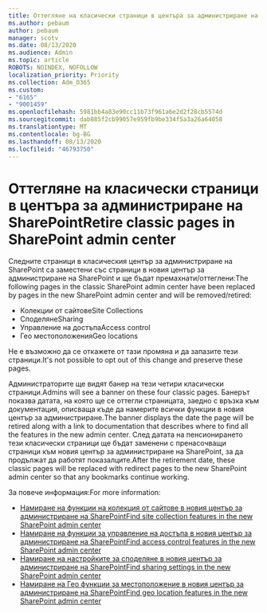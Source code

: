 ```yaml
---
title: Оттегляне на класически страници в центъра за администриране на SharePoint
ms.author: pebaum
author: pebaum
manager: scotv
ms.date: 08/13/2020
ms.audience: Admin
ms.topic: article
ROBOTS: NOINDEX, NOFOLLOW
localization_priority: Priority
ms.collection: Adm_O365
ms.custom:
- "6165"
- "9001459"
ms.openlocfilehash: 5981bb4a83e90cc11b73f961a6e2d2f28cb5574d
ms.sourcegitcommit: dab885f2cb99057e959fb9be334f5a3a26a64058
ms.translationtype: MT
ms.contentlocale: bg-BG
ms.lasthandoff: 08/13/2020
ms.locfileid: "46793750"
---
```

# <a name="retire-classic-pages-in-sharepoint-admin-center"></a><span data-ttu-id="7bf29-102">Оттегляне на класически страници в центъра за администриране на SharePoint</span><span class="sxs-lookup"><span data-stu-id="7bf29-102">Retire classic pages in SharePoint admin center</span></span>

<span data-ttu-id="7bf29-103">Следните страници в класическия център за администриране на SharePoint са заместени със страници в новия център за администриране на SharePoint и ще бъдат премахнати/оттеглени:</span><span class="sxs-lookup"><span data-stu-id="7bf29-103">The following pages in the classic SharePoint admin center have been replaced by pages in the new SharePoint admin center and will be removed/retired:</span></span> 

- <span data-ttu-id="7bf29-104">Колекции от сайтове</span><span class="sxs-lookup"><span data-stu-id="7bf29-104">Site Collections</span></span> 
- <span data-ttu-id="7bf29-105">Споделяне</span><span class="sxs-lookup"><span data-stu-id="7bf29-105">Sharing</span></span>
- <span data-ttu-id="7bf29-106">Управление на достъпа</span><span class="sxs-lookup"><span data-stu-id="7bf29-106">Access control</span></span>
- <span data-ttu-id="7bf29-107">Гео местоположения</span><span class="sxs-lookup"><span data-stu-id="7bf29-107">Geo locations</span></span>

<span data-ttu-id="7bf29-108">Не е възможно да се откажете от тази промяна и да запазите тези страници.</span><span class="sxs-lookup"><span data-stu-id="7bf29-108">It's not possible to opt out of this change and preserve these pages.</span></span>

<span data-ttu-id="7bf29-109">Администраторите ще видят банер на тези четири класически страници.</span><span class="sxs-lookup"><span data-stu-id="7bf29-109">Admins will see a banner on these four classic pages.</span></span> <span data-ttu-id="7bf29-110">Банерът показва датата, на която ще се оттегли страницата, заедно с връзка към документация, описваща къде да намерите всички функции в новия център за администриране.</span><span class="sxs-lookup"><span data-stu-id="7bf29-110">The banner displays the date the page will be retired along with a link to documentation that describes where to find all the features in the new admin center.</span></span> <span data-ttu-id="7bf29-111">След датата на пенсионирането тези класически страници ще бъдат заменени с пренасочващи страници към новия център за администриране на SharePoint, за да продължат да работят показалците.</span><span class="sxs-lookup"><span data-stu-id="7bf29-111">After the retirement date, these classic pages will be replaced with redirect pages to the new SharePoint admin center so that any bookmarks continue working.</span></span>
  
<span data-ttu-id="7bf29-112">За повече информация:</span><span class="sxs-lookup"><span data-stu-id="7bf29-112">For more information:</span></span>

- [<span data-ttu-id="7bf29-113">Намиране на функции на колекция от сайтове в новия център за администриране на SharePoint</span><span class="sxs-lookup"><span data-stu-id="7bf29-113">Find site collection features in the new SharePoint admin center</span></span>](https://docs.microsoft.com/sharepoint/site-collections-page)
- [<span data-ttu-id="7bf29-114">Намиране на функции за управление на достъпа в новия център за администриране на SharePoint</span><span class="sxs-lookup"><span data-stu-id="7bf29-114">Find access control features in the new SharePoint admin center</span></span>](https://docs.microsoft.com/sharepoint/control-access)
- [<span data-ttu-id="7bf29-115">Намиране на настройките за споделяне в новия център за администриране на SharePoint</span><span class="sxs-lookup"><span data-stu-id="7bf29-115">Find sharing settings in the new SharePoint admin center</span></span>](https://docs.microsoft.com/sharepoint/sharing-settings)
- [<span data-ttu-id="7bf29-116">Намиране на Гео функции за местоположение в новия център за администриране на SharePoint</span><span class="sxs-lookup"><span data-stu-id="7bf29-116">Find geo location features in the new SharePoint admin center</span></span>](https://docs.microsoft.com/sharepoint/manage-geo-locations)